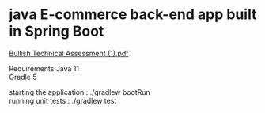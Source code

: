 # java E-commerce back-end app built in Spring Boot

[Bullish Technical Assessment (1).pdf](https://github.com/raghu13590/ecommerce/files/9770963/Bullish.Technical.Assessment.1.pdf)

Requirements
Java 11<br/>
Gradle 5

starting the application : ./gradlew bootRun<br/>
running unit tests : ./gradlew test

